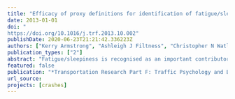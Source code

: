 ```yaml
---
title: "Efficacy of proxy definitions for identification of fatigue/sleep-related crashes: An Australian evaluation"
date: 2013-01-01
doi: "
https://doi.org/10.1016/j.trf.2013.10.002" 
publishDate: 2020-06-23T21:21:42.336223Z
authors: ["Kerry Armstrong", "Ashleigh J Filtness", "Christopher N Watling", "Peter Barraclough", "Narelle Haworth"]
publication_types: ["2"]
abstract: "Fatigue/sleepiness is recognised as an important contributory factor in fatal and serious injury road traffic incidents (RTIs), however, identifying fatigue/sleepiness as a causal factor remains an uncertain science. Within Australia attending police officers at a RTI report the causal factors; one option is fatigue/sleepiness. In some Australian jurisdictions police incident databases are subject to post hoc analysis using a proxy definition for fatigue/sleepiness. This secondary analysis identifies further RTIs caused by fatigue/sleepiness not initially identified by attending officers. The current study investigates the efficacy of such proxy definitions for attributing fatigue/sleepiness as a RTI causal factor. Over 1600 Australian drivers were surveyed regarding their experience and involvement in fatigue/sleep-related RTIs and near-misses during the past five years. Driving while fatigued/sleepy had been experienced by the majority of participants (66.0% of participants). Fatigue/sleep-related near misses were reported by 19.1% of participants, with 2.4% being involved in a fatigue/sleep-related RTI. Examination of the characteristics for the most recent event (either a near miss or crash) found that the largest proportion of incidents (28.0%) occurred when commuting to or from work, followed by social activities (25.1%), holiday travel (19.8%), or for work purposes (10.1%). The fatigue/sleep related RTI and near-miss experience of a representative sample of Australian drivers does not reflect the proxy definitions used for fatigue/sleepiness identification. In particular those RTIs that occur in urban areas and at slow speeds may not be identified. While important to have a strategy for identifying fatigue/sleepiness related RTIs proxy measures appear best suited to identifying specific subsets of such RTIs."
featured: false
publication: "*Transportation Research Part F: Traffic Psychology and Behaviour*"
url_source:
projects: [crashes]
---
```



